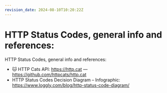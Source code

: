 ```yaml
---
revision_date: 2024-08-10T10:20:22Z
---
```

# HTTP Status Codes, general info and references:
HTTP Status Codes, general info and references:
* 🐱 HTTP Cats API: https://http.cat — https://github.com/httpcats/http.cat
* HTTP Status Codes Decision Diagram – Infographic: https://www.loggly.com/blog/http-status-code-diagram/